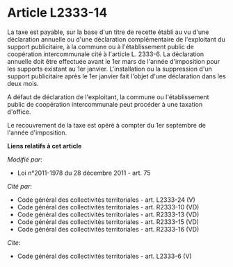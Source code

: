 # Article L2333-14

La taxe est payable, sur la base d'un titre de recette établi au vu d'une déclaration annuelle ou d'une déclaration
complémentaire de l'exploitant du support publicitaire, à la commune ou à l'établissement public de coopération
intercommunale cité à l'article L. 2333-6. La déclaration annuelle doit être effectuée avant le 1er mars de l'année
d'imposition pour les supports existant au 1er janvier. L'installation ou la suppression d'un support publicitaire après le
1er janvier fait l'objet d'une déclaration dans les deux mois. 

A défaut de déclaration de l'exploitant, la commune ou l'établissement public de coopération intercommunale peut procéder à
une taxation d'office. 

Le recouvrement de la taxe est opéré à compter du 1er septembre de l'année d'imposition.

**Liens relatifs à cet article**

_Modifié par_:

  - Loi n°2011-1978 du 28 décembre 2011 - art. 75

_Cité par_:

  - Code général des collectivités territoriales - art. L2333-24 (V)
  - Code général des collectivités territoriales - art. R2333-10 (VD)
  - Code général des collectivités territoriales - art. R2333-13 (VD)
  - Code général des collectivités territoriales - art. R2333-15 (VD)
  - Code général des collectivités territoriales - art. R2333-16 (VD)

_Cite_:

  - Code général des collectivités territoriales - art. L2333-6 (V)

